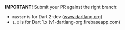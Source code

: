 **IMPORTANT!** Submit your PR against the right branch:
- `master` is for Dart 2-dev (www.dartlang.org)
- `1.x` is for Dart 1.x (v1-dartlang-org.firebaseapp.com)
